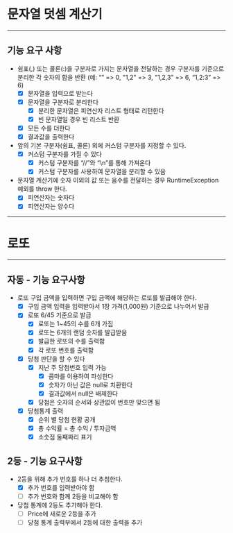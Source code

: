 # 문자열 덧셈 계산기
***
## 기능 요구 사항
- 쉼표(,) 또는 콜론(:)을 구분자로 가지는 문자열을 전달하는 경우 구분자를 기준으로 분리한 각 숫자의 합을 반환 (예: “” => 0, "1,2" => 3, "1,2,3" => 6, “1,2:3” => 6)
    - [X] 문자열을 입력으로 받는다 
    - [x] 문자열을 구분자로 분리한다
        - [x] 분리한 문자열은 피연산자 리스트 형태로 리턴한다
        - [x] 빈 문자열일 경우 빈 리스트 반환
    - [x] 모든 수를 더한다
    - [x] 결과값을 출력한다
- 앞의 기본 구분자(쉼표, 콜론) 외에 커스텀 구분자를 지정할 수 있다.
    - [x] 커스텀 구분자를 가질 수 있다
      - [x] 커스텀 구분자를 “//”와 “\n”를 통해 가져온다
      - [x] 커스텀 구분자를 사용하여 문자열을 분리할 수 있음
- 문자열 계산기에 숫자 이외의 값 또는 음수를 전달하는 경우 RuntimeException 예외를 throw 한다.
    - [x] 피연산자는 숫자다
    - [x] 피연산자는 양수다

***

# 로또
***
## 자동 - 기능 요구사항
- 로또 구입 금액을 입력하면 구입 금액에 해당하는 로또를 발급해야 한다.
  - [x] 구입 금액 입력을 입력받아서 1장 가격(1,000원) 기준으로 나누어서 발급
  - [x] 로또 6/45 기준으로 발급
    - [x] 로또는 1~45의 수를 6개 가짐
    - [x] 로또는 6개의 랜덤 숫자를 발급받음
    - [x] 발급한 로또의 수를 출력함
    - [x] 각 로또 번호를 출력함
  - [x] 당첨 판단을 할 수 있다 
    - [x] 지난 주 당첨번호 입력 가능
      - [x] 콤마를 이용하여 파싱한다
      - [x] 숫자가 아닌 값은 null로 치환한다
      - [x] 결과값에서 null은 배제한다
    - [x] 당첨은 숫자의 순서와 상관없이 번호만 맞으면 됨
  - [x] 당첨통계 출력
    - [x] 순위 별 당첨 현황 공개  
    - [x] 총 수익률 = 총 수익 / 투자금액
    - [x] 소숫점 둘째짜리 표기

## 2등 - 기능 요구사항
- 2등을 위해 추가 번호를 하나 더 추첨한다.
  - [x] 추가 번호를 입력받아야 함
  - [ ] 추가 번호와 함께 2등을 비교해야 함
- 당첨 통계에 2등도 추가해야 한다.
  - [ ] Price에 새로운 2등을 추가
  - [ ] 당첨 통계 출력부에서 2등에 대한 출력을 추가